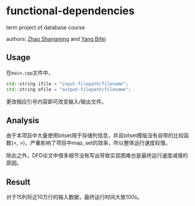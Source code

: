 # functional-dependencies
term project of database course

authors: [Zhao Shangming](https://github.com/zhaosm) and [Yang Bifei](https://github.com/effie-0)

## Usage

在`main.cpp`文件中，

```c++
std::string ifile = "input-filepath/filename";
std::string ofile = "output-filepath/filename";
```

更改相应引号内容即可改变输入/输出文件。

## Analysis

由于本项目中大量使用bitset用于存储列信息，并且bitset模版没有自带的比较函数(<, >)，严重影响了项目中map, set的效率，所以整体运行速度较慢。

除此之外，DFD论文中很多细节没有写出导致实现困难也是最终运行速度减慢的原因。

## Result

对于15列将近10万行的输入数据，最终运行时间大致100s。